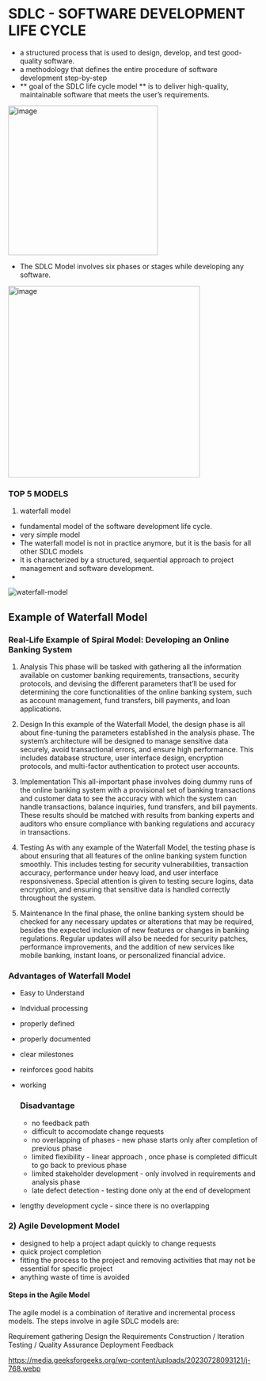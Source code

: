 # SDLC - SOFTWARE DEVELOPMENT LIFE CYCLE
- a structured process that is used to design, develop, and test good-quality software.
- a methodology that defines the entire procedure of software development step-by-step
- ** goal of the SDLC life cycle model ** is to deliver high-quality, maintainable software that meets the user’s requirements.
<img width="302" alt="image" src="https://github.com/user-attachments/assets/196f2078-2fb9-4d13-a275-8e45789e2c76" />

- The SDLC Model involves six phases or stages while developing any software.

<img width="387" alt="image" src="https://github.com/user-attachments/assets/617e8353-5c4a-425d-adb3-e0b5ec9718eb" />

### TOP 5 MODELS

1) waterfall model
- fundamental model of the software development life cycle.
- very simple model
- The waterfall model is not in practice anymore, but it is the basis for all other SDLC models
- It is characterized by a structured, sequential approach to project management and software development.
- 
![waterfall-model](https://github.com/user-attachments/assets/52cc4ebe-c4ad-4a3e-8db4-7e34d94ff121)


## Example of Waterfall Model

### Real-Life Example of Spiral Model: Developing an Online Banking System

1) Analysis
This phase will be tasked with gathering all the information available on customer banking requirements, transactions, security protocols, and devising the different parameters that’ll be used for determining the core functionalities of the online banking system, such as account management, fund transfers, bill payments, and loan applications.

2) Design
In this example of the Waterfall Model, the design phase is all about fine-tuning the parameters established in the analysis phase. The system’s architecture will be designed to manage sensitive data securely, avoid transactional errors, and ensure high performance. This includes database structure, user interface design, encryption protocols, and multi-factor authentication to protect user accounts.

3) Implementation
This all-important phase involves doing dummy runs of the online banking system with a provisional set of banking transactions and customer data to see the accuracy with which the system can handle transactions, balance inquiries, fund transfers, and bill payments. These results should be matched with results from banking experts and auditors who ensure compliance with banking regulations and accuracy in transactions.

4) Testing
As with any example of the Waterfall Model, the testing phase is about ensuring that all features of the online banking system function smoothly. This includes testing for security vulnerabilities, transaction accuracy, performance under heavy load, and user interface responsiveness. Special attention is given to testing secure logins, data encryption, and ensuring that sensitive data is handled correctly throughout the system.

5) Maintenance
In the final phase, the online banking system should be checked for any necessary updates or alterations that may be required, besides the expected inclusion of new features or changes in banking regulations. Regular updates will also be needed for security patches, performance improvements, and the addition of new services like mobile banking, instant loans, or personalized financial advice.

### Advantages of Waterfall Model

* Easy to Understand
* Indvidual processing
* properly defined
* properly documented
* clear milestones
* reinforces good habits
* working

  ### Disadvantage

  * no feedback path
  * difficult to accomodate change requests
  * no overlapping of phases - new phase starts only after completion of previous phase
  * limited flexibility - linear approach , once phase is completed difficult to go back to previous phase
  * limited stakeholder development - only involved in requirements and analysis phase
  * late defect detection -
  testing done only at the end of development
* lengthy development cycle - since there is no overlapping

### 2) Agile Development Model

  - designed to help a project adapt quickly to change requests
  - quick project completion
  - fitting the process to the project and removing activities that may not be essential for specific project
  - anything waste of time is avoided

#### Steps in the Agile Model

The agile model is a combination of iterative and incremental process models. The steps involve in agile SDLC models are: 

   Requirement gathering
   Design the Requirements
   Construction / Iteration
   Testing / Quality Assurance
   Deployment
   Feedback

https://media.geeksforgeeks.org/wp-content/uploads/20230728093121/j-768.webp

